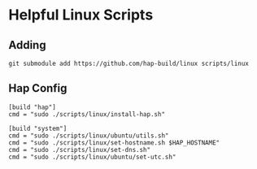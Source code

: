 # Helpful Linux Scripts

## Adding

    git submodule add https://github.com/hap-build/linux scripts/linux

## Hap Config

    [build "hap"]
    cmd = "sudo ./scripts/linux/install-hap.sh"

    [build "system"]
    cmd = "sudo ./scripts/linux/ubuntu/utils.sh"
    cmd = "sudo ./scripts/linux/set-hostname.sh $HAP_HOSTNAME"
    cmd = "sudo ./scripts/linux/set-dns.sh"
    cmd = "sudo ./scripts/linux/ubuntu/set-utc.sh"
